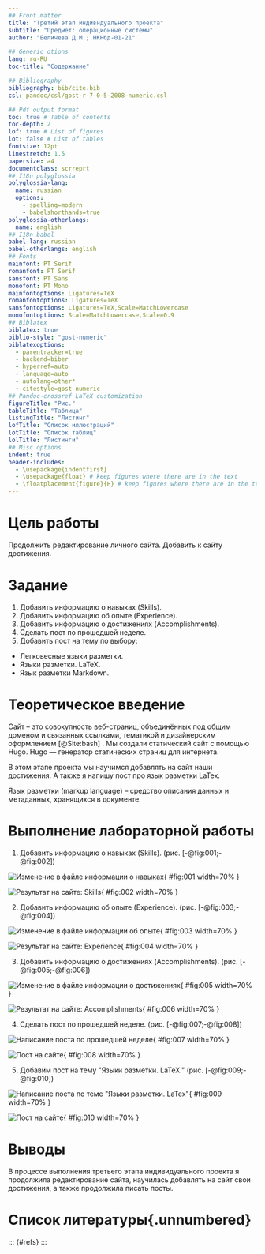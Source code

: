 ```yaml
---
## Front matter
title: "Третий этап индивидуального проекта"
subtitle: "Предмет: операционные системы"
author: "Беличева Д.М.; НКНбд-01-21"

## Generic otions
lang: ru-RU
toc-title: "Содержание"

## Bibliography
bibliography: bib/cite.bib
csl: pandoc/csl/gost-r-7-0-5-2008-numeric.csl

## Pdf output format
toc: true # Table of contents
toc-depth: 2
lof: true # List of figures
lot: false # List of tables
fontsize: 12pt
linestretch: 1.5
papersize: a4
documentclass: scrreprt
## I18n polyglossia
polyglossia-lang:
  name: russian
  options:
	- spelling=modern
	- babelshorthands=true
polyglossia-otherlangs:
  name: english
## I18n babel
babel-lang: russian
babel-otherlangs: english
## Fonts
mainfont: PT Serif
romanfont: PT Serif
sansfont: PT Sans
monofont: PT Mono
mainfontoptions: Ligatures=TeX
romanfontoptions: Ligatures=TeX
sansfontoptions: Ligatures=TeX,Scale=MatchLowercase
monofontoptions: Scale=MatchLowercase,Scale=0.9
## Biblatex
biblatex: true
biblio-style: "gost-numeric"
biblatexoptions:
  - parentracker=true
  - backend=biber
  - hyperref=auto
  - language=auto
  - autolang=other*
  - citestyle=gost-numeric
## Pandoc-crossref LaTeX customization
figureTitle: "Рис."
tableTitle: "Таблица"
listingTitle: "Листинг"
lofTitle: "Список иллюстраций"
lotTitle: "Список таблиц"
lolTitle: "Листинги"
## Misc options
indent: true
header-includes:
  - \usepackage{indentfirst}
  - \usepackage{float} # keep figures where there are in the text
  - \floatplacement{figure}{H} # keep figures where there are in the text
---
```


# Цель работы

Продолжить редактирование личного сайта. Добавить к сайту достижения.

# Задание

1. Добавить информацию о навыках (Skills).
2. Добавить информацию об опыте (Experience).
3. Добавить информацию о достижениях (Accomplishments).
4. Сделать пост по прошедшей неделе.
5. Добавить пост на тему по выбору:
- Легковесные языки разметки.
- Языки разметки. LaTeX.
- Язык разметки Markdown.

# Теоретическое введение

Сайт – это совокупность веб-страниц, объединённых под общим доменом и связанных ссылками, тематикой и дизайнерским оформлением [@Site:bash] . Мы создали статический сайт с помощью Hugo.
Hugo — генератор статических страниц для интернета.

В этом этапе проекта мы научимся добавлять на сайт наши достижения. А также я напишу пост про язык разметки LaTex.

Язык разметки (markup language) – средство описания данных и метаданных, хранящихся в документе.

# Выполнение лабораторной работы

1. Добавить информацию о навыках (Skills). (рис. [-@fig:001;-@fig:002])

![Изменение в файле информации о навыках](image/1.png){ #fig:001 width=70% }

![Результат на сайте: Skills](image/2.png){ #fig:002 width=70% }

2. Добавить информацию об опыте (Experience). (рис. [-@fig:003;-@fig:004])

![Изменение в файле информации об опыте](image/3.png){ #fig:003 width=70% }

![Результат на сайте: Experience](image/4.png){ #fig:004 width=70% }

3. Добавить информацию о достижениях (Accomplishments). (рис. [-@fig:005;-@fig:006])

![Изменение в файле информации о достижениях](image/5.png){ #fig:005 width=70% }

![Результат на сайте: Accomplishments](image/6.png){ #fig:006 width=70% }

4. Сделать пост по прошедшей неделе. (рис. [-@fig:007;-@fig:008])

![Написание поста по прошедшей неделе](image/7.png){ #fig:007 width=70% }

![Пост на сайте](image/8.png){ #fig:008 width=70% }

5. Добавим пост на тему "Языки разметки. LaTeX." (рис. [-@fig:009;-@fig:010])

![Написание поста по теме "Языки разметки. LaTex"](image/9.png){ #fig:009 width=70% }

![Пост на сайте](image/10.png){ #fig:010 width=70% }

# Выводы

В процессе выполнения третьего этапа индивидуального проекта я продолжила редактирование сайта, научилась добавлять на сайт свои достижения, а также продолжила писать посты.

# Список литературы{.unnumbered}

::: {#refs}
:::
